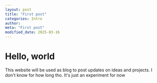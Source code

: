 ```yaml
---
layout: post
title: "First post"
categories: Intro
author:
meta: "First post"
modified_date: 2025-03-16
---
```


# Hello, world

This website will be used as blog to post updates on ideas and projects.
I don't know for how long tho. It's just an experiment for now